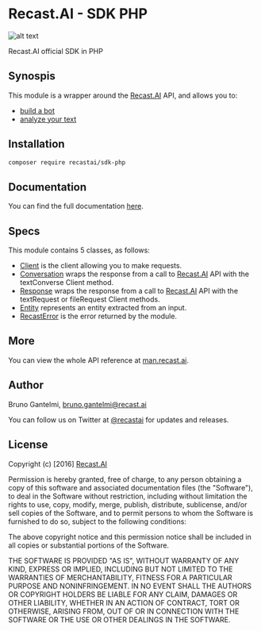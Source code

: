 # Recast.AI - SDK PHP

[logo]: https://github.com/RecastAI/SDK-NodeJs/blob/master/misc/logo-inline.png "Recast.AI"

![alt text][logo]

Recast.AI official SDK in PHP

## Synospis

This module is a wrapper around the [Recast.AI](https://recast.ai) API, and allows you to:
* [build a bot](https://github.com/RecastAI/SDK-NodeJS/wiki/Build-your-bot)
* [analyze your text](https://github.com/RecastAI/SDK-NodeJS/wiki/Analyse-text)

## Installation

```bash
composer require recastai/sdk-php
```

## Documentation

You can find the full documentation [here](https://github.com/RecastAI/SDK-NodeJS/wiki).

## Specs

This module contains 5 classes, as follows:

* [Client](https://github.com/RecastAI/SDK-NodeJS/wiki/Class-Client) is the client allowing you to make requests.
* [Conversation](https://github.com/RecastAI/SDK-NodeJS/wiki/Class-Conversation) wraps the response from a call to [Recast.AI](https://recast.ai) API with the textConverse Client method.
* [Response](https://github.com/RecastAI/SDK-NodeJS/wiki/Class-Response) wraps the response from a call to [Recast.AI](https://recast.ai) API with the textRequest or fileRequest Client methods.
* [Entity](https://github.com/RecastAI/SDK-NodeJS/wiki/Class-Entity) represents an entity extracted from an input.
* [RecastError](https://github.com/RecastAI/SDK-NodeJS/wiki/Class-RecastError) is the error returned by the module.

## More

You can view the whole API reference at [man.recast.ai](https://man.recast.ai).

## Author

Bruno Gantelmi, bruno.gantelmi@recast.ai

You can follow us on Twitter at [@recastai](https://twitter.com/recastai) for updates and releases.

## License

Copyright (c) [2016] [Recast.AI](https://recast.ai)

Permission is hereby granted, free of charge, to any person obtaining a copy
of this software and associated documentation files (the "Software"), to deal
in the Software without restriction, including without limitation the rights
to use, copy, modify, merge, publish, distribute, sublicense, and/or sell
copies of the Software, and to permit persons to whom the Software is
furnished to do so, subject to the following conditions:

The above copyright notice and this permission notice shall be included in all
copies or substantial portions of the Software.

THE SOFTWARE IS PROVIDED "AS IS", WITHOUT WARRANTY OF ANY KIND, EXPRESS OR
IMPLIED, INCLUDING BUT NOT LIMITED TO THE WARRANTIES OF MERCHANTABILITY,
FITNESS FOR A PARTICULAR PURPOSE AND NONINFRINGEMENT. IN NO EVENT SHALL THE
AUTHORS OR COPYRIGHT HOLDERS BE LIABLE FOR ANY CLAIM, DAMAGES OR OTHER
LIABILITY, WHETHER IN AN ACTION OF CONTRACT, TORT OR OTHERWISE, ARISING FROM,
OUT OF OR IN CONNECTION WITH THE SOFTWARE OR THE USE OR OTHER DEALINGS IN THE
SOFTWARE.
